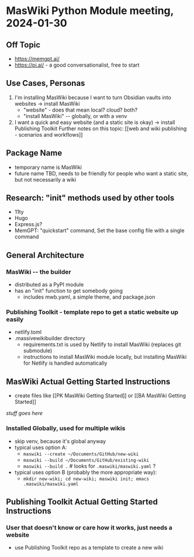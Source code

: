 # MasWiki Python Module meeting, 2024-01-30

## Off Topic

- https://memgpt.ai/
- https://pi.ai/ - a good conversationalist, free to start

## Use Cases, Personas

1. I'm installing MasWiki because I want to turn Obsidian vaults into websites -> install MasWiki
    - "website" - does that mean local? cloud? both?
    - "install MasWiki" -- globally, or with a venv
2. I want a quick and easy website (and a static site is okay) -> install Publishing Toolkit
   Further notes on this topic: [[web and wiki publishing - scenarios and workflows]]  

## Package Name

- temporary name is MasWiki
- future name TBD, needs to be friendly for people who want a static site, but not necessarily a wiki

## Research: "init" methods used by other tools

- 11ty
- Hugo
- Express.js?
- MemGPT: "quickstart" command, Set the base config file with a single command

## General Architecture

### MasWiki -- the builder
- distributed as a PyPI module
- has an "init" function to get somebody going
    - includes mwb.yaml, a simple theme, and package.json

### Publishing Toolkit - template repo to get a static website up easily
- netlify.toml
- .massivewikibuilder directory
    - requirements.txt is used by Netlify to install MasWiki (replaces git submodule)
    - instructions to install MasWiki module locally, but installing MasWiki for Netlify is handled automatically

## MasWiki Actual Getting Started Instructions

- create files like [[PK MasWiki Getting Started]] or [[BA MasWiki Getting Started]]

_stuff goes here_

### Installed Globally, used for multiple wikis

- skip venv, because it's global anyway
- typical uses option A:
    - `maswiki --create ~/Documents/GitHub/new-wiki`
    - `maswiki --build ~/Documents/GitHub/existing-wiki`
    - `maswiki --build .` # looks for `.maswiki/maswiki.yaml` ?
- typical uses option B (probably the more appropriate way):
    - `mkdir new-wiki; cd new-wiki; maswiki init; emacs .maswiki/maswiki.yaml`

## Publishing Toolkit Actual Getting Started Instructions

### User that doesn't know or care how it works, just needs a website

- use Publishing Toolkit repo as a template to create a new wiki


